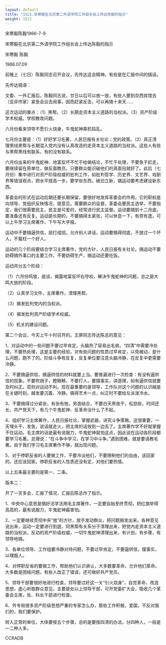 ```yaml
---
layout: default
title: "1521.宋寒毅在北京第二外语学院工作组长会上传达陈毅的指示"
weight: 1521
---
```


宋寒毅陈毅1966-7-9

宋寒毅在北京第二外语学院工作组长会上传达陈毅的指示

宋寒毅 陈毅

1966.07.09

前晚上（七日）陈毅同志召开会议，先传达这会精神。有些是在汇报中间的插话。

先传达插语：

文委、一外汇报后，陈毅同志说，廿日以后可以放一放，有些人要到京西宾馆去（亚非作家）紧急会议去闹事，因而赶紧反击，可以再搞十来天……

这次运动的重点：（1）黑帮。（2）长期走资本主义道路的当权派。（3）资产阶级学术权威。学校教改问题。

六月份看来领导不愿引火烧身，牛鬼蛇神乘机捣乱。

七月份主要是：（1）好好学习毛著，人民日报有关社论；党的政策。（2）真正清理黑线黑帮与长期混入党内没有认真改造的走资本主义道路的当权派。这些人有些与黑帮黑线有联系，有的没有联系。

六月份出来的牛鬼蛇神、地富反坏不忙于给做结论，不忙于处理，不要急于赶走，要继续留在原单位，做反面教员，只要群众能识破他们的真面目就好了。此后（七月份）集中进行对资产阶级权威的批判工作，如批判哲学、历史界、文艺界、戏剧界等错误观点，把水平提高一步。要学些东西，破旧立新，搞运动要考虑建设新东西。

革委会的形式在运动后期还要长期保留，要很好地发挥革委会的作用。它的职权是向领导、党组织反映情况，提意见，需要群众的监督。革委会要民主选举，不要指定，我们很需要民主，民主是可爱的，经常进行民主监督。运动要搞到十二月底。要准备还有反复。运动是长期的，不要搞得太紧张，可以休息一下，有劳有逸，可以上午学习主席著作，下午写大字报。

运动中不要搞逼供信，屈打成招。允许别人讲话，运动要搞得彻底，不放过一个坏人，不冤枉一个好人。

运动的几个阶段要结合学习主席著作，党的方针，人民日报有关社论。搞运动不要妨碍搞外事口的主要工作，不要妨碍生产，搞运动还要吃饭。

运动共分五个阶段：

（1）六月份鸣放，座谈，揭露地富反坏右夺权，解决牛鬼蛇神的问题，总之是大鸣大放的阶段。

（2）认真学习文件，主席著作，清理黑帮。

（3）揭发批判党内的当权派。

（4）揭发批判资产阶级学术权威。

（5）机关的建设问题。

第二个会议，今天上午十时召开的。王屏同志传达陈总的意见：

1、对运动中的一些问题不要过早肯定，头脑热了容易出毛病，“四清”中需要冷处理，不要热处理，这是主要的经验，对有些问题的性质过早肯定，以免被动，是什么问题，跑不了的。阶级斗争有反复，反复单位要注意头脑冷静，在反复中更需要冷静。

2、不要搞逼供信，搞逼供信的材料就要上当。要普遍进行一次检查：有没有逼供信的现象。不要吹胡子，瞪眼睛，不要打人，要摆事实，讲道理，如有逼供信就要及时纠正。否则对运动不利。现在最重要的是领导，工作队对这个问题的认识越是在关键时刻，越发要沉着、冷静。搞得艺术一点，纠正时不要给左派泼冷水。

3、不要搞得过分紧张，有张有弛，劳逸结合，不要白天黑夜干，松劲些，时间还长，共产党天下，有几个牛鬼蛇神、反革命没什么了不起。

4、组织学习主席著作，人民日报社论，掌握武器，讲究斗争策略，这很重要，一天埋头干、发急，说话就走火，把主席的话放到一边去了。主席著作学不好就掌握不住运动。毛主席的话是最有说服力，牛鬼蛇神就怕这点，因此说在运动各阶段都要学习毛著。总理说：“在斗争中学习，在学习中斗争。”遇到困难，就是要请教毛著。由于我们学习毛主席著作不够，就出现问题。

5、对于停职反省的人要做工作，不要冷淡他们，不要限制他们的自由，该回家的，还应该回家。停职反省的人性质还没有定，对他们要热情。

以上五条最主要的是第一、二条。

版本二：

开了一天多会，汇报了情况，汇报后陈总作了指示。

1、中央中心意思是搞好活学活用毛主席著作，一定要自始至终贯彻，把红旗举得高高的，最有说服力，牛鬼蛇神最害怕。

2、一定要继续贯彻中央“放”的方针，放手发动群众，把问题揭发出来。各种意见说出来，运动一定要进行到底，同黑帮有关系分子清理出来，把党内走资本主义道路的当权派，反动的资产阶级权威，一切牛鬼蛇神清理出来，有计划，有步骤，有领导地搞。

3、各单位领导、工作组要冷静对待问题，不要过早肯定，不要逼供信，摆事实，以理服人。

4、对停职反省的要做工作，帮助他们认识承认，大多数要革命，允许他们革命。大多数是团结问题，有些人改正了错误，还可做好共产党员。

5、领导干部要很好地进行检查，领导要过好这一关“引火烧身”，自觉革命，改造思想，虚心听取群众意见，主要是处以上领导干部，可开党委扩大会，吸收几个革委会主席，处、科长干部进行检查。

6、外专局很多资产阶级思想严重的专家怎么办，那些工作积极，爱国，不反对我们的，我们要保护。

转入正常的单位，大体要按五个步骤，总的是要按四清的办法，分四种人，一般是一二种人多。

CCRADB

